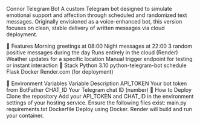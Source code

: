 Connor Telegram Bot
A custom Telegram bot designed to simulate emotional support and affection through scheduled and randomized text messages. Originally envisioned as a voice-enhanced bot, this version focuses on clean, stable delivery of written messages via cloud deployment.

💙 Features
Morning greetings at 08:00
Night messages at 22:00
3 random positive messages during the day
Runs entirely in the cloud (Render)
Weather updates for a specific location
Manual trigger endpoint for testing or instant interaction
🧠 Stack
Python 3.10
python-telegram-bot
schedule
Flask
Docker
Render.com (for deployment)

🔧 Environment Variables
Variable	Description
API_TOKEN	Your bot token from BotFather
CHAT_ID	Your Telegram chat ID (number)
🚀 How to Deploy
Clone the repository
Add your API_TOKEN and CHAT_ID in the environment settings of your hosting service.
Ensure the following files exist:
main.py
requirements.txt
Dockerfile
Deploy using Docker. Render will build and run your container.
